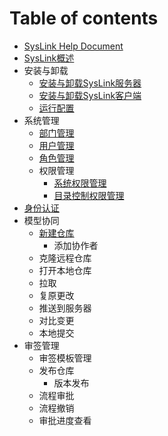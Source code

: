 # Table of contents

* [SysLink Help Document](README.md)
* [SysLink概述](syslink-gai-shu.md)
* 安装与卸载
  * [安装与卸载SysLink服务器](untitled/an-zhuang-syslink.md)
  * [安装与卸载SysLink客户端](untitled/xie-zai-syslink.md)
  * [运行配置](untitled/yun-hang-pei-zhi.md)
* 系统管理
  * [部门管理](xi-tong-guan-li/zu-zhi-guan-li.md)
  * [用户管理](xi-tong-guan-li/yong-hu-guan-li.md)
  * [角色管理](xi-tong-guan-li/jiao-se-guan-li.md)
  * 权限管理
    * [系统权限管理](xi-tong-guan-li/quan-xian-guan-li/xi-tong-quan-xian-guan-li.md)
    * [目录控制权限管理](xi-tong-guan-li/quan-xian-guan-li/mu-lu-kong-zhi-quan-xian-guan-li.md)
* [身份认证](shen-fen-ren-zheng.md)
* 模型协同
  * [新建仓库](mo-xing-xie-tong/xin-jian-cang-ku/README.md)
    * 添加协作者
  * 克隆远程仓库
  * 打开本地仓库
  * 拉取
  * 复原更改
  * 推送到服务器
  * 对比变更
  * 本地提交
* 审签管理
  * 审签模板管理
  * 发布仓库
    * 版本发布
  * 流程审批
  * 流程撤销
  * 审批进度查看

